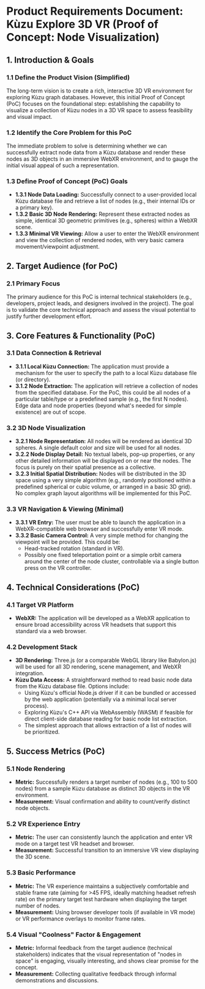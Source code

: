 # Product Requirements Document: Kùzu Explore 3D VR (Proof of Concept: Node Visualization)

## 1. Introduction & Goals

### 1.1 Define the Product Vision (Simplified)
The long-term vision is to create a rich, interactive 3D VR environment for exploring Kùzu graph databases. However, this initial Proof of Concept (PoC) focuses on the foundational step: establishing the capability to visualize a collection of Kùzu nodes in a 3D VR space to assess feasibility and visual impact.

### 1.2 Identify the Core Problem for this PoC
The immediate problem to solve is determining whether we can successfully extract node data from a Kùzu database and render these nodes as 3D objects in an immersive WebXR environment, and to gauge the initial visual appeal of such a representation.

### 1.3 Define Proof of Concept (PoC) Goals
*   **1.3.1 Node Data Loading:** Successfully connect to a user-provided local Kùzu database file and retrieve a list of nodes (e.g., their internal IDs or a primary key).
*   **1.3.2 Basic 3D Node Rendering:** Represent these extracted nodes as simple, identical 3D geometric primitives (e.g., spheres) within a WebXR scene.
*   **1.3.3 Minimal VR Viewing:** Allow a user to enter the WebXR environment and view the collection of rendered nodes, with very basic camera movement/viewpoint adjustment.

## 2. Target Audience (for PoC)

### 2.1 Primary Focus
The primary audience for this PoC is internal technical stakeholders (e.g., developers, project leads, and designers involved in the project). The goal is to validate the core technical approach and assess the visual potential to justify further development effort.

## 3. Core Features & Functionality (PoC)

### 3.1 Data Connection & Retrieval
*   **3.1.1 Local Kùzu Connection:** The application must provide a mechanism for the user to specify the path to a local Kùzu database file (or directory).
*   **3.1.2 Node Extraction:** The application will retrieve a collection of nodes from the specified database. For the PoC, this could be all nodes of a particular table/type or a predefined sample (e.g., the first N nodes). Edge data and node properties (beyond what's needed for simple existence) are out of scope.

### 3.2 3D Node Visualization
*   **3.2.1 Node Representation:** All nodes will be rendered as identical 3D spheres. A single default color and size will be used for all nodes.
*   **3.2.2 Node Display Detail:** No textual labels, pop-up properties, or any other detailed information will be displayed on or near the nodes. The focus is purely on their spatial presence as a collective.
*   **3.2.3 Initial Spatial Distribution:** Nodes will be distributed in the 3D space using a very simple algorithm (e.g., randomly positioned within a predefined spherical or cubic volume, or arranged in a basic 3D grid). No complex graph layout algorithms will be implemented for this PoC.

### 3.3 VR Navigation & Viewing (Minimal)
*   **3.3.1 VR Entry:** The user must be able to launch the application in a WebXR-compatible web browser and successfully enter VR mode.
*   **3.3.2 Basic Camera Control:** A very simple method for changing the viewpoint will be provided. This could be:
    *   Head-tracked rotation (standard in VR).
    *   Possibly one fixed teleportation point or a simple orbit camera around the center of the node cluster, controllable via a single button press on the VR controller.

## 4. Technical Considerations (PoC)

### 4.1 Target VR Platform
*   **WebXR:** The application will be developed as a WebXR application to ensure broad accessibility across VR headsets that support this standard via a web browser.

### 4.2 Development Stack
*   **3D Rendering:** Three.js (or a comparable WebGL library like Babylon.js) will be used for all 3D rendering, scene management, and WebXR integration.
*   **Kùzu Data Access:** A straightforward method to read basic node data from the Kùzu database file. Options include:
    *   Using Kùzu's official Node.js driver if it can be bundled or accessed by the web application (potentially via a minimal local server process).
    *   Exploring Kùzu's C++ API via WebAssembly (WASM) if feasible for direct client-side database reading for basic node list extraction.
    *   The simplest approach that allows extraction of a list of nodes will be prioritized.

## 5. Success Metrics (PoC)

### 5.1 Node Rendering
*   **Metric:** Successfully renders a target number of nodes (e.g., 100 to 500 nodes) from a sample Kùzu database as distinct 3D objects in the VR environment.
*   **Measurement:** Visual confirmation and ability to count/verify distinct node objects.

### 5.2 VR Experience Entry
*   **Metric:** The user can consistently launch the application and enter VR mode on a target test VR headset and browser.
*   **Measurement:** Successful transition to an immersive VR view displaying the 3D scene.

### 5.3 Basic Performance
*   **Metric:** The VR experience maintains a subjectively comfortable and stable frame rate (aiming for >45 FPS, ideally matching headset refresh rate) on the primary target test hardware when displaying the target number of nodes.
*   **Measurement:** Using browser developer tools (if available in VR mode) or VR performance overlays to monitor frame rates.

### 5.4 Visual "Coolness" Factor & Engagement
*   **Metric:** Informal feedback from the target audience (technical stakeholders) indicates that the visual representation of "nodes in space" is engaging, visually interesting, and shows clear promise for the concept.
*   **Measurement:** Collecting qualitative feedback through informal demonstrations and discussions. 